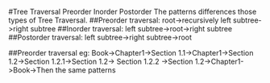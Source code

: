 #Tree Traversal
   Preorder
   Inorder
   Postorder
  The patterns differences those types of Tree Traversal.
  ##Preorder traversal:
  root->recursively left subtree->right subtree
  ##Inorder traversal:
  left subtree->root->right subtree
  ##Postorder traversal:
  left subtree->right subtree->root
  
  ##Preorder traversal
  eg: Book->Chapter1->Section 1.1->Chapter1->Section 1.2->Section 1.2.1->Section 1.2-> Section 1.2.2
  ->Section 1.2->Chapter1->Book->Then the same patterns
